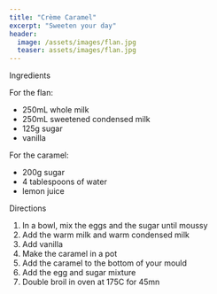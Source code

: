 ```yaml
---
title: "Crème Caramel"
excerpt: "Sweeten your day"
header:
  image: /assets/images/flan.jpg
  teaser: assets/images/flan.jpg
---
```

Ingredients

For the flan: 

* 250mL whole milk
* 250mL sweetened condensed milk
* 125g sugar
* vanilla

For the caramel: 

* 200g sugar
* 4 tablespoons of water
* lemon juice 

Directions

1. In a bowl, mix the eggs and the sugar until moussy
2. Add the warm milk and warm condensed milk
3. Add vanilla
4. Make the caramel in a pot
5. Add the caramel to the bottom of your mould
6. Add the egg and sugar mixture
7. Double broil in oven at 175C for 45mn
